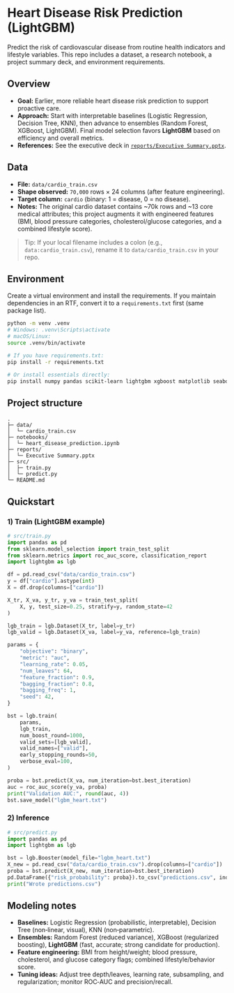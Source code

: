 # Heart Disease Risk Prediction (LightGBM)

Predict the risk of cardiovascular disease from routine health indicators and lifestyle variables. This repo includes a dataset, a research notebook, a project summary deck, and environment requirements.

## Overview
- **Goal:** Earlier, more reliable heart disease risk prediction to support proactive care.
- **Approach:** Start with interpretable baselines (Logistic Regression, Decision Tree, KNN), then advance to ensembles (Random Forest, XGBoost, LightGBM). Final model selection favors **LightGBM** based on efficiency and overall metrics.
- **References:** See the executive deck in [`reports/Executive Summary.pptx`](reports/Executive%20Summary.pptx).

## Data
- **File:** `data/cardio_train.csv`
- **Shape observed:** `70,000` rows × 24 columns (after feature engineering).
- **Target column:** `cardio` (binary: 1 = disease, 0 = no disease).
- **Notes:** The original cardio dataset contains ~70k rows and ~13 core medical attributes; this project augments it with engineered features (BMI, blood pressure categories, cholesterol/glucose categories, and a combined lifestyle score).

> Tip: If your local filename includes a colon (e.g., `data:cardio_train.csv`), rename it to `data/cardio_train.csv` in your repo.

## Environment
Create a virtual environment and install the requirements. If you maintain dependencies in an RTF, convert it to a `requirements.txt` first (same package list).

```bash
python -m venv .venv
# Windows: .venv\Scripts\activate
# macOS/Linux:
source .venv/bin/activate

# If you have requirements.txt:
pip install -r requirements.txt

# Or install essentials directly:
pip install numpy pandas scikit-learn lightgbm xgboost matplotlib seaborn jupyter
```

## Project structure
```
.
├─ data/
│  └─ cardio_train.csv
├─ notebooks/
│  └─ heart_disease_prediction.ipynb
├─ reports/
│  └─ Executive Summary.pptx
├─ src/
│  ├─ train.py
│  └─ predict.py
└─ README.md
```

## Quickstart

### 1) Train (LightGBM example)

```python
# src/train.py
import pandas as pd
from sklearn.model_selection import train_test_split
from sklearn.metrics import roc_auc_score, classification_report
import lightgbm as lgb

df = pd.read_csv("data/cardio_train.csv")
y = df["cardio"].astype(int)
X = df.drop(columns=["cardio"])

X_tr, X_va, y_tr, y_va = train_test_split(
    X, y, test_size=0.25, stratify=y, random_state=42
)

lgb_train = lgb.Dataset(X_tr, label=y_tr)
lgb_valid = lgb.Dataset(X_va, label=y_va, reference=lgb_train)

params = {
    "objective": "binary",
    "metric": "auc",
    "learning_rate": 0.05,
    "num_leaves": 64,
    "feature_fraction": 0.9,
    "bagging_fraction": 0.8,
    "bagging_freq": 1,
    "seed": 42,
}

bst = lgb.train(
    params,
    lgb_train,
    num_boost_round=1000,
    valid_sets=[lgb_valid],
    valid_names=["valid"],
    early_stopping_rounds=50,
    verbose_eval=100,
)

proba = bst.predict(X_va, num_iteration=bst.best_iteration)
auc = roc_auc_score(y_va, proba)
print("Validation AUC:", round(auc, 4))
bst.save_model("lgbm_heart.txt")
```

### 2) Inference

```python
# src/predict.py
import pandas as pd
import lightgbm as lgb

bst = lgb.Booster(model_file="lgbm_heart.txt")
X_new = pd.read_csv("data/cardio_train.csv").drop(columns=["cardio"])  # replace with new data
proba = bst.predict(X_new, num_iteration=bst.best_iteration)
pd.DataFrame({"risk_probability": proba}).to_csv("predictions.csv", index=False)
print("Wrote predictions.csv")
```
## Modeling notes
- **Baselines:** Logistic Regression (probabilistic, interpretable), Decision Tree (non‑linear, visual), KNN (non‑parametric).
- **Ensembles:** Random Forest (reduced variance), XGBoost (regularized boosting), **LightGBM** (fast, accurate; strong candidate for production).
- **Feature engineering:** BMI from height/weight; blood pressure, cholesterol, and glucose category flags; combined lifestyle/behavior score.
- **Tuning ideas:** Adjust tree depth/leaves, learning rate, subsampling, and regularization; monitor ROC‑AUC and precision/recall.